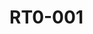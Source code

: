 # RT0-001



<div data-full-width="true">

<figure><img src="https://rider-card.com/images/cardlist/card/RT0-001.png" alt=""><figcaption></figcaption></figure>

 

<figure><img src="https://rider-card.com/images/cardlist/card/RT0-002.png" alt=""><figcaption></figcaption></figure>

 

<figure><img src="https://rider-card.com/images/cardlist/card/RT0-003.png" alt=""><figcaption></figcaption></figure>

 

<figure><img src="https://rider-card.com/images/cardlist/card/RT0-004.png" alt=""><figcaption></figcaption></figure>

 

<figure><img src="https://rider-card.com/images/cardlist/card/RT0-005.png" alt=""><figcaption></figcaption></figure>

 

<figure><img src="https://rider-card.com/images/cardlist/card/RT0-006.png" alt=""><figcaption></figcaption></figure>

 

<figure><img src="https://rider-card.com/images/cardlist/card/RT0-007.png" alt=""><figcaption></figcaption></figure>

 

<figure><img src="https://rider-card.com/images/cardlist/card/RT0-008.png" alt=""><figcaption></figcaption></figure>



<figure><img src="https://rider-card.com/images/cardlist/card/RT0-009.png" alt=""><figcaption></figcaption></figure>



<figure><img src="https://rider-card.com/images/cardlist/card/RT0-010.png" alt=""><figcaption></figcaption></figure>



<figure><img src="https://rider-card.com/images/cardlist/card/RT0-011.png" alt=""><figcaption></figcaption></figure>



<figure><img src="https://rider-card.com/images/cardlist/card/RT0-012.png" alt=""><figcaption></figcaption></figure>



<figure><img src="https://rider-card.com/images/cardlist/card/RT0-013.png" alt=""><figcaption></figcaption></figure>



<figure><img src="https://rider-card.com/images/cardlist/card/RT0-014.png" alt=""><figcaption></figcaption></figure>



<figure><img src="https://rider-card.com/images/cardlist/card/RT0-015.png" alt=""><figcaption></figcaption></figure>



<figure><img src="https://rider-card.com/images/cardlist/card/RT0-016.png" alt=""><figcaption></figcaption></figure>



<figure><img src="https://rider-card.com/images/cardlist/card/RT0-017.png" alt=""><figcaption></figcaption></figure>



<figure><img src="https://rider-card.com/images/cardlist/card/RT0-018.png" alt=""><figcaption></figcaption></figure>



<figure><img src="https://rider-card.com/images/cardlist/card/RT0-019.png" alt=""><figcaption></figcaption></figure>



<figure><img src="https://rider-card.com/images/cardlist/card/RT0-020.png" alt=""><figcaption></figcaption></figure>



<figure><img src="https://rider-card.com/images/cardlist/card/RT0-021.png" alt=""><figcaption></figcaption></figure>



<figure><img src="https://rider-card.com/images/cardlist/card/RT0-022.png" alt=""><figcaption></figcaption></figure>



<figure><img src="https://rider-card.com/images/cardlist/card/RT0-023.png" alt=""><figcaption></figcaption></figure>



<figure><img src="https://rider-card.com/images/cardlist/card/RT0-024.png" alt=""><figcaption></figcaption></figure>



<figure><img src="https://rider-card.com/images/cardlist/card/RT0-025.png" alt=""><figcaption></figcaption></figure>



<figure><img src="https://rider-card.com/images/cardlist/card/RT0-026.png" alt=""><figcaption></figcaption></figure>



<figure><img src="https://rider-card.com/images/cardlist/card/RT0-027.png" alt=""><figcaption></figcaption></figure>



<figure><img src="https://rider-card.com/images/cardlist/card/RT0-028.png" alt=""><figcaption></figcaption></figure>



<figure><img src="https://rider-card.com/images/cardlist/card/RT0-029.png" alt=""><figcaption></figcaption></figure>



<figure><img src="https://rider-card.com/images/cardlist/card/RT0-030.png" alt=""><figcaption></figcaption></figure>



<figure><img src="https://rider-card.com/images/cardlist/card/RT0-031.png" alt=""><figcaption></figcaption></figure>

</div>
